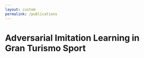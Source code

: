 ```yaml
---
layout: custom
permalink: /publications
---
```



# Adversarial Imitation Learning in Gran Turismo Sport

